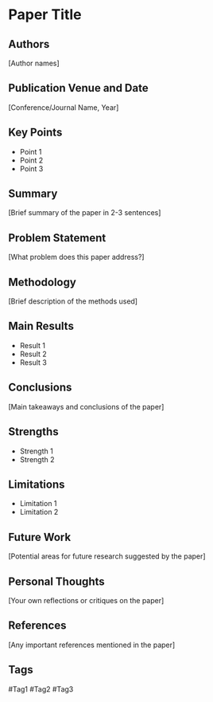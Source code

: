 # Paper Title

## Authors
[Author names]

## Publication Venue and Date
[Conference/Journal Name, Year]

## Key Points
- Point 1
- Point 2
- Point 3

## Summary
[Brief summary of the paper in 2-3 sentences]

## Problem Statement
[What problem does this paper address?]

## Methodology
[Brief description of the methods used]

## Main Results
- Result 1
- Result 2
- Result 3

## Conclusions
[Main takeaways and conclusions of the paper]

## Strengths
- Strength 1
- Strength 2

## Limitations
- Limitation 1
- Limitation 2

## Future Work
[Potential areas for future research suggested by the paper]

## Personal Thoughts
[Your own reflections or critiques on the paper]

## References
[Any important references mentioned in the paper]

## Tags
#Tag1 #Tag2 #Tag3